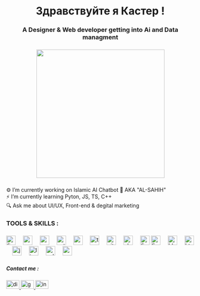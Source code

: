 <h1 align="center">Здравствуйте я Кастер !</h1>

###

<h3 align="center">A Designer & Web developer getting into Ai and Data managment</h3>

###

<div align="center">
  <img height="343" src="https://external-content.duckduckgo.com/iu/?u=https%3A%2F%2F64.media.tumblr.com%2Fcca4f06484b447c0687f0325af5b38c9%2F428a8db1dc8ae92f-87%2Fs1280x1920%2F7c751558b1d93e15c2d885cff2162ddb95059b8d.gif&f=1&nofb=1&ipt=3e9a13231d9954f212dbbcb2981e0199b4ec35927a374de194edfde058ff64de"  />
</div>

###

<p align="left">⚙️ I’m currently working on Islamic AI Chatbot 🤖 AKA "AL-SAHIH"<br>⚡ I’m currently learning Pyton, JS, TS, C++<br>🔍 Ask me about UI/UX,  Front-end & degital marketing</p>

###

<h3 align="left">TOOLS & SKILLS :</h3>

###

<div align="left">
  <img src="https://external-content.duckduckgo.com/iu/?u=https%3A%2F%2Ffreepnglogo.com%2Fimages%2Fall_img%2F1706463370figma-logo-transparent.png&f=1&nofb=1&ipt=e6425d67d41cf1ba76e1227d57de54e132cf189a0ee076c0924db56cc0a956f1" height="25" alt="figma logo" />
  <img width="12" />
  <img src="https://cdn.simpleicons.org/nodedotjs/339933" height="25" alt="nodejs logo"  />
  <img width="12" />
  <img src="https://cdn.simpleicons.org/react/61DAFB" height="25" alt="react logo"  />
  <img width="12" />
  <img src="https://cdn.simpleicons.org/python/3776AB" height="25" alt="python logo"  />
  <img width="12" />
  <img src="https://cdn.jsdelivr.net/gh/devicons/devicon/icons/vscode/vscode-original.svg" height="25" alt="vscode logo"  />
  <img width="12" />
  <img src="https://skillicons.dev/icons?i=ts" height="25" alt="typescript logo"  />
  <img width="12" />
  <img src="https://cdn.simpleicons.org/git/F05032" height="25" alt="git logo"  />
  <img width="12" />
  <img src="https://cdn.simpleicons.org/ubuntu/E95420" height="25" alt="ubuntu logo"  />
  <img width="12" />
  <img src="https://cdn.simpleicons.org/firefox/FF7139" height="25" alt="firefox logo"  />
  <img src="https://external-content.duckduckgo.com/iu/?u=https%3A%2F%2Ffreepnglogo.com%2Fimages%2Fall_img%2F1706463370figma-logo-transparent.png&f=1&nofb=1&ipt=e6425d67d41cf1ba76e1227d57de54e132cf189a0ee076c0924db56cc0a956f1" height="25" alt="figma logo" />
  <img width="12" />
  <img src="https://cdn.simpleicons.org/blender/F5792A" height="25" alt="blender logo"  />
  <img width="12" />
  <img src="https://cdn.jsdelivr.net/gh/devicons/devicon/icons/html5/html5-original.svg" height="25" alt="html5 logo"  />
  <img width="12" />
  <img src="https://cdn.simpleicons.org/javascript/F7DF1E" height="25" alt="javascript logo"  />
  <img width="12" />
  <img src="https://cdn.simpleicons.org/linux/FCC624" height="25" alt="linux logo"  />
  <img width="12" />
  <img src="https://cdn.jsdelivr.net/gh/devicons/devicon/icons/cplusplus/cplusplus-original.svg" height="25" alt="cplusplus logo"  />
  <img width="12" />
  <img src="https://cdn.jsdelivr.net/gh/devicons/devicon/icons/css3/css3-original.svg" height="25" alt="css logo"  />
</div>

###

<h5 align="left">Contact me :</h5>

###

<div align="left">
  <a href="https://discord.com/bacteriophage.x" target="_blank">
    <img src="https://raw.githubusercontent.com/maurodesouza/profile-readme-generator/master/src/assets/icons/social/discord/default.svg" width="35" height="23" alt="discord logo"  />
  </a>
  <a href="awsetch99@gmail.com" target="_blank">
    <img src="https://raw.githubusercontent.com/maurodesouza/profile-readme-generator/master/src/assets/icons/social/gmail/default.svg" width="35" height="23" alt="gmail logo"  />
  </a>
  <a href="https://www.instagram.com/aws_infography/" target="_blank">
    <img src="https://raw.githubusercontent.com/maurodesouza/profile-readme-generator/master/src/assets/icons/social/instagram/default.svg" width="35" height="23" alt="instagram logo"  />
  </a>
</div>

###
<!--
**bacteriophageEH/bacteriophageEH** is a ✨ _special_ ✨ repository because its `README.md` (this file) appears on your GitHub profile.
